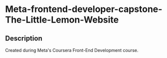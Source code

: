 # Meta-frontend-developer-capstone-The-Little-Lemon-Website
## Description
Created during Meta's Coursera Front-End Development course.
